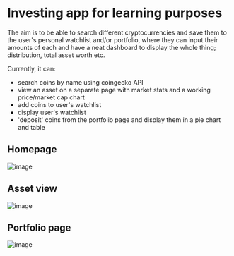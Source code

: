 # Investing app for learning purposes

The aim is to be able to search different cryptocurrencies and save them to the user's personal watchlist and/or portfolio, where they can input their amounts of each and have a neat dashboard to display the whole thing; distribution, total asset worth etc. 

Currently, it can:

-   search coins by name using coingecko API
-   view an asset on a separate page with market stats and a working price/market cap chart
-   add coins to user's watchlist
-   display user's watchlist
-   'deposit' coins from the portfolio page and display them in a pie chart and table

## Homepage


![image](https://user-images.githubusercontent.com/32545590/143689968-aef1c07c-a6a1-468f-a39c-f302cf1677fe.png)

## Asset view


![image](https://user-images.githubusercontent.com/32545590/143690095-68e431d8-6e57-4fa7-9929-505d0687220e.png)

## Portfolio page


![image](https://user-images.githubusercontent.com/32545590/143690217-7fe4f5f2-5cc1-4db4-8006-bd687c8076bc.png)

